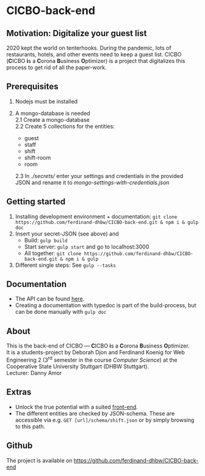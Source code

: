 # CICBO-back-end
## Motivation: Digitalize your guest list
2020 kept the world on tenterhooks. During the pandemic, lots of restaurants, hotels, and other events need to keep a guest list.
CICBO (**C**ICBO **i**s a **C**orona **B**usiness **O**ptimizer) is a project that digitalizes this process to get rid of all the paper-work.

## Prerequisites
1. Nodejs must be installed
2. A mongo-database is needed \
   2.1 Create a mongo-database\
   2.2 Create 5 collections for the entities:
    - guest
    - staff
    - shift
    - shift-room
    - room 
    
   2.3 In *./secrets/* enter your settings and credentials in the provided JSON and rename it to *mongo-settings-with-credentials.json*

## Getting started
1. Installing development environment + documentation: ```git clone https://github.com/ferdinand-dhbw/CICBO-back-end.git & npm i & gulp doc```
2. Insert your secret-JSON (see above) and
    - Build: ```gulp build```
    - Start server: ```gulp start``` and go to localhost:3000
    - All together: ```git clone https://github.com/ferdinand-dhbw/CICBO-back-end.git & npm i & gulp```
3. Different single steps: See ```gulp --tasks```

## Documentation
- The API can be found [here](https://raw.githubusercontent.com/lipilli/CICBO/api-spec/specs/api.yaml).
- Creating a documentation with typedoc is part of the build-process, but can be done manually with ```gulp doc```

## About
This is the back-end of CICBO &mdash;  **C**ICBO **i**s a **C**orona **B**usiness **O**ptimizer.\
It is a students-project by Deborah Djon and Ferdinand Koenig for Web Engineering 2 (3<sup>rd</sup> semester in the course _Computer Science_) at the Cooperative State University Stuttgart (DHBW Stuttgart).\
Lecturer: Danny Amor

## Extras
- Unlock the true potential with a suited [front-end](https://github.com/lipilli/CICBO).
- The different entities are checked by JSON-schema. These are accessible via e.g. ```GET [url]/schema/shift.json``` or by simply browsing to this path.

## Github
The project is available on https://github.com/ferdinand-dhbw/CICBO-back-end
